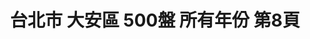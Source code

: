 ---
title: "台北市 大安區 500盤 所有年份 第8頁"
description: "台北市 大安區 500盤 所有年份 獲獎餐廳 第8頁"
keywords:
  - 美食競賽
  - 台灣美食
  - 美食精選
datePublished: "2025-06-30"
dateModified: "2025-07-02"
city: "台北市"
district: "大安區"
award: "500盤"
year: "所有年份"
page: 8
count: 73

restaurants:
  - name: "AnticoForno 老烤箱義式披薩餐酒"
    city: "台北市"
    district: "大安區"
    address: "台北市大安區瑞安街141號"
    phone: "0227063322"
    geo: "25.026690137023905, 121.53963889211907"
    link: "台北市/大安區/AnticoForno_老烤箱義式披薩餐酒"
    google_map: "https://maps.app.goo.gl/15zvuB6LQFCeYGE89"
    footinder: "https://footinder.com.tw/%E5%8F%B0%E5%8C%97%E5%B8%82%E5%A4%A7%E5%AE%89%E5%8D%80/32335/"
    award:
    - name: "500盤"
      year: "2024"
  - name: "A.B HOUSE義式私房料理"
    city: "台北市"
    district: "大安區"
    address: "台北市大安區潮州街188號"
    phone: ""
    geo: "25.028261388389684, 121.53024463876285"
    link: "台北市/大安區/A.B_HOUSE義式私房料理"
    google_map: "https://maps.app.goo.gl/eEy1HxtUtyUVLkCk7"
    footinder: "https://footinder.com.tw/%E5%8F%B0%E5%8C%97%E5%B8%82%E5%A4%A7%E5%AE%89%E5%8D%80/35531/"
    award:
    - name: "500盤"
      year: "2024"
  - name: "Chale Tacos Taipei 墨西哥餐廳"
    city: "台北市"
    district: "大安區"
    address: "台北市大安區敦化南路一段190巷16號"
    phone: "0909220929"
    geo: "25.042533694210622, 121.54763675553635"
    link: "台北市/大安區/Chale_Tacos_Taipei_墨西哥餐廳"
    google_map: "https://maps.app.goo.gl/9bcBgnnj88q1Zrch7"
    footinder: "https://footinder.com.tw/%e5%8f%b0%e5%8c%97%e5%b8%82%e5%a4%a7%e5%ae%89%e5%8d%80/362193/"
    award:
    - name: "500盤"
      year: "2024"
  - name: "Hanekin 麵屋·羽金"
    city: "台北市"
    district: "大安區"
    address: "台北市大安區麗水街13巷2號"
    phone: "0223416767"
    geo: "25.030195114568063, 121.52864799516986"
    link: "台北市/大安區/Hanekin_麵屋·羽金"
    google_map: "https://maps.app.goo.gl/5y6oF1Co91zmf2we9"
    footinder: "https://footinder.com.tw/%E5%8F%B0%E5%8C%97%E5%B8%82%E5%A4%A7%E5%AE%89%E5%8D%80/47096/"
    award:
    - name: "500盤"
      year: "2024"
  - name: "La Piola Cucina Italiana"
    city: "台北市"
    district: "大安區"
    address: "台北市大安區光復南路308巷45號"
    phone: "0227406638"
    geo: "25.03885883238682, 121.55577391086238"
    link: "台北市/大安區/La_Piola_Cucina_Italiana"
    google_map: "https://maps.app.goo.gl/J561qRqSFbJb5J3r9"
    footinder: "https://footinder.com.tw/%e5%8f%b0%e5%8c%97%e5%b8%82%e5%a4%a7%e5%ae%89%e5%8d%80/158063/"
    award:
    - name: "500盤"
      year: "2024"
  - name: "Torishou鳥翔"
    city: "台北市"
    district: "大安區"
    address: "台北市大安區濟南路三段41號一樓"
    phone: "0227525357"
    geo: "25.040330972190407, 121.53629962812782"
    link: "台北市/大安區/Torishou鳥翔"
    google_map: "https://maps.app.goo.gl/u3LHH4rKH9QfidJr5"
    footinder: "https://footinder.com.tw/%e5%8f%b0%e5%8c%97%e5%b8%82%e5%a4%a7%e5%ae%89%e5%8d%80/35703/"
    award:
    - name: "500盤"
      year: "2024"
  - name: "L' AGE 熟成餐廳"
    city: "台北市"
    district: "大安區"
    address: "台北市大安區仁愛路三段143巷25號"
    phone: "0227113881"
    geo: "25.03960909993349, 121.54318238968213"
    link: "台北市/大安區/L'_AGE_熟成餐廳"
    google_map: "https://maps.app.goo.gl/ZhCnCVbN1TZ6fCmCA"
    footinder: "https://footinder.com.tw/%e5%8f%b0%e5%8c%97%e5%b8%82%e5%a4%a7%e5%ae%89%e5%8d%80/255/"
    award:
    - name: "500盤"
      year: "2024"
  - name: "MUME"
    city: "台北市"
    district: "大安區"
    address: "台北市大安區四維路28號"
    phone: "0227000901"
    geo: "25.036329196613348, 121.54807181035986"
    link: "台北市/大安區/MUME"
    google_map: "https://maps.app.goo.gl/myMWsXLGzsnPhVSC8"
    footinder: "https://footinder.com.tw/%e5%8f%b0%e5%8c%97%e5%b8%82%e5%a4%a7%e5%ae%89%e5%8d%80/248/"
    award:
    - name: "500盤"
      year: "2024"
  - name: "PIZZAROUND 比薩斜躺"
    city: "台北市"
    district: "大安區"
    address: "台北市大安區延吉街239號"
    phone: ""
    geo: "25.03630143352749, 121.55571343152243"
    link: "台北市/大安區/PIZZAROUND_比薩斜躺"
    google_map: "https://maps.app.goo.gl/kAaMD9aKycnYhfZ37"
    footinder: "https://footinder.com.tw/%e5%8f%b0%e5%8c%97%e5%b8%82%e5%a4%a7%e5%ae%89%e5%8d%80/362207/"
    award:
    - name: "500盤"
      year: "2024"
---